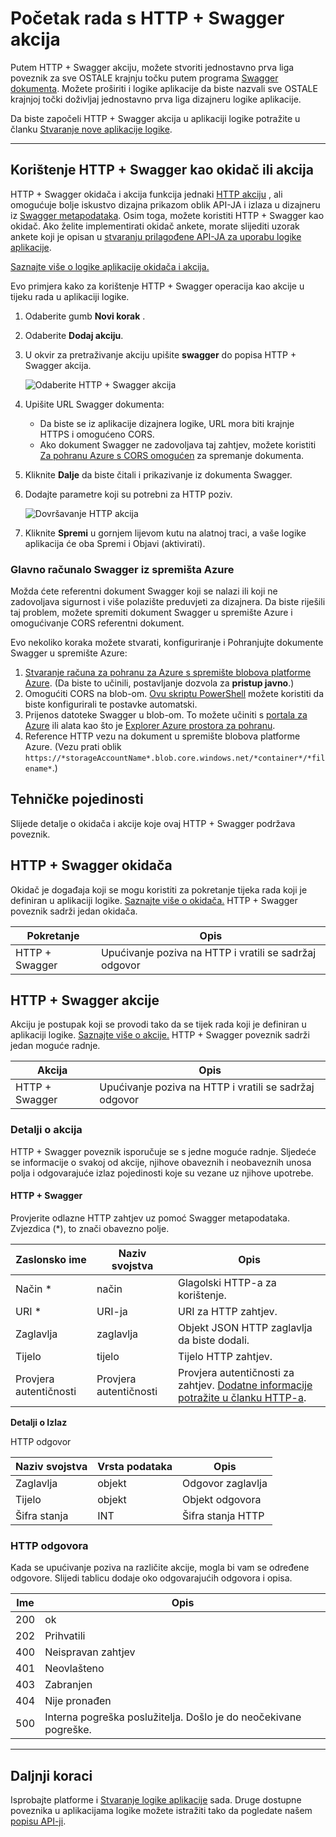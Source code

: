 
<properties
    pageTitle="Dodavanje HTTP + Swagger akcija u aplikacijama logike | Microsoft Azure"
    description="Pregled HTTP + Swagger akcija i operacije"
    services=""
    documentationCenter=""
    authors="jeffhollan"
    manager="erikre"
    editor=""
    tags="connectors"/>

<tags
   ms.service="logic-apps"
   ms.devlang="na"
   ms.topic="article"
   ms.tgt_pltfrm="na"
   ms.workload="na"
   ms.date="07/18/2016"
   ms.author="jehollan"/>

# <a name="get-started-with-the-http--swagger-action"></a>Početak rada s HTTP + Swagger akcija

Putem HTTP + Swagger akciju, možete stvoriti jednostavno prva liga poveznik za sve OSTALE krajnju točku putem programa [Swagger dokumenta](https://swagger.io). Možete proširiti i logike aplikacije da biste nazvali sve OSTALE krajnjoj točki doživljaj jednostavno prva liga dizajneru logike aplikacije.

Da biste započeli HTTP + Swagger akcija u aplikaciji logike potražite u članku [Stvaranje nove aplikacije logike](../app-service-logic/app-service-logic-create-a-logic-app.md).

---

## <a name="use-http--swagger-as-a-trigger-or-an-action"></a>Korištenje HTTP + Swagger kao okidač ili akcija

HTTP + Swagger okidača i akcija funkcija jednaki [HTTP akciju](connectors-native-http.md) , ali omogućuje bolje iskustvo dizajna prikazom oblik API-JA i izlaza u dizajneru iz [Swagger metapodataka](https://swagger.io). Osim toga, možete koristiti HTTP + Swagger kao okidač. Ako želite implementirati okidač ankete, morate slijediti uzorak ankete koji je opisan u [stvaranju prilagođene API-JA za uporabu logike aplikacije](../app-service-logic/app-service-logic-create-api-app.md#polling-triggers).

[Saznajte više o logike aplikacije okidača i akcija.](connectors-overview.md)

Evo primjera kako za korištenje HTTP + Swagger operacija kao akcije u tijeku rada u aplikaciji logike.

1. Odaberite gumb **Novi korak** .
2. Odaberite **Dodaj akciju**.
3. U okvir za pretraživanje akciju upišite **swagger** do popisa HTTP + Swagger akcija.

    ![Odaberite HTTP + Swagger akcija](./media/connectors-native-http-swagger/using-action-1.png)

4. Upišite URL Swagger dokumenta:
    - Da biste se iz aplikacije dizajnera logike, URL mora biti krajnje HTTPS i omogućeno CORS.
    - Ako dokument Swagger ne zadovoljava taj zahtjev, možete koristiti [Za pohranu Azure s CORS omogućen](#hosting-swagger-from-storage) za spremanje dokumenta.
5. Kliknite **Dalje** da biste čitali i prikazivanje iz dokumenta Swagger.
6. Dodajte parametre koji su potrebni za HTTP poziv.

    ![Dovršavanje HTTP akcija](./media/connectors-native-http-swagger/using-action-2.png)

1. Kliknite **Spremi** u gornjem lijevom kutu na alatnoj traci, a vaše logike aplikacija će oba Spremi i Objavi (aktivirati).

### <a name="host-swagger-from-azure-storage"></a>Glavno računalo Swagger iz spremišta Azure

Možda ćete referentni dokument Swagger koji se nalazi ili koji ne zadovoljava sigurnost i više polazište preduvjeti za dizajnera. Da biste riješili taj problem, možete spremiti dokument Swagger u spremište Azure i omogućivanje CORS referentni dokument.  

Evo nekoliko koraka možete stvarati, konfiguriranje i Pohranjujte dokumente Swagger u spremište Azure:

1. [Stvaranje računa za pohranu za Azure s spremište blobova platforme Azure](../storage/storage-create-storage-account.md). (Da biste to učinili, postavljanje dozvola za **pristup javno**.)
2. Omogućiti CORS na blob-om. [Ovu skriptu PowerShell](https://github.com/logicappsio/EnableCORSAzureBlob/blob/master/EnableCORSAzureBlob.ps1) možete koristiti da biste konfigurirali te postavke automatski.
3. Prijenos datoteke Swagger u blob-om. To možete učiniti s [portala za Azure](https://portal.azure.com) ili alata kao što je [Explorer Azure prostora za pohranu](http://storageexplorer.com/).
1. Reference HTTP vezu na dokument u spremište blobova platforme Azure. (Vezu prati oblik `https://*storageAccountName*.blob.core.windows.net/*container*/*filename*`.)



## <a name="technical-details"></a>Tehničke pojedinosti

Slijede detalje o okidača i akcije koje ovaj HTTP + Swagger podržava poveznik.

## <a name="http--swagger-triggers"></a>HTTP + Swagger okidača

Okidač je događaja koji se mogu koristiti za pokretanje tijeka rada koji je definiran u aplikaciji logike. [Saznajte više o okidača.](connectors-overview.md) HTTP + Swagger poveznik sadrži jedan okidača.

|Pokretanje|Opis|
|---|---|
|HTTP + Swagger|Upućivanje poziva na HTTP i vratili se sadržaj odgovor|

## <a name="http--swagger-actions"></a>HTTP + Swagger akcije

Akciju je postupak koji se provodi tako da se tijek rada koji je definiran u aplikaciji logike. [Saznajte više o akcije.](connectors-overview.md) HTTP + Swagger poveznik sadrži jedan moguće radnje.

|Akcija|Opis|
|---|---|
|HTTP + Swagger|Upućivanje poziva na HTTP i vratili se sadržaj odgovor|

### <a name="action-details"></a>Detalji o akcija

HTTP + Swagger poveznik isporučuje se s jedne moguće radnje. Sljedeće se informacije o svakoj od akcije, njihove obaveznih i neobaveznih unosa polja i odgovarajuće izlaz pojedinosti koje su vezane uz njihove upotrebe.

#### <a name="http--swagger"></a>HTTP + Swagger

Provjerite odlazne HTTP zahtjev uz pomoć Swagger metapodataka.
Zvjezdica (*), to znači obavezno polje.

|Zaslonsko ime|Naziv svojstva|Opis|
|---|---|---|
|Način *|način|Glagolski HTTP-a za korištenje.|
|URI *|URI-ja|URI za HTTP zahtjev.|
|Zaglavlja|zaglavlja|Objekt JSON HTTP zaglavlja da biste dodali.|
|Tijelo|tijelo|Tijelo HTTP zahtjev.|
|Provjera autentičnosti|Provjera autentičnosti|Provjera autentičnosti za zahtjev. [Dodatne informacije potražite u članku HTTP-a](./connectors-native-http.md#authentication).|

**Detalji o Izlaz**

HTTP odgovor

|Naziv svojstva|Vrsta podataka|Opis|
|---|---|---|
|Zaglavlja|objekt|Odgovor zaglavlja|
|Tijelo|objekt|Objekt odgovora|
|Šifra stanja|INT|Šifra stanja HTTP|

### <a name="http-responses"></a>HTTP odgovora

Kada se upućivanje poziva na različite akcije, mogla bi vam se određene odgovore. Slijedi tablicu dodaje oko odgovarajućih odgovora i opisa.

|Ime|Opis|
|---|---|
|200|ok|
|202|Prihvatili|
|400|Neispravan zahtjev|
|401|Neovlašteno|
|403|Zabranjen|
|404|Nije pronađen|
|500|Interna pogreška poslužitelja. Došlo je do neočekivane pogreške.|

---

## <a name="next-steps"></a>Daljnji koraci

Isprobajte platforme i [Stvaranje logike aplikacije](../app-service-logic/app-service-logic-create-a-logic-app.md) sada. Druge dostupne poveznika u aplikacijama logike možete istražiti tako da pogledate našem [popisu API-ji](apis-list.md).
